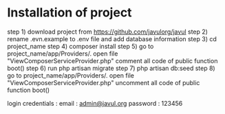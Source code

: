 # Installation of project
step 1) download project from https://github.com/javulorg/javul
step 2) rename .evn.example to .env file and add database information
step 3) cd project_name
step 4) composer install
step 5) go to project_name/app/Providers/. open file "ViewComposerServiceProvider.php" comment all code of public function boot()
step 6) run php artisan migrate
step 7) php artisan db:seed
step 8) go to project_name/app/Providers/. open file "ViewComposerServiceProvider.php" uncomment all code of public function boot()


login credentials : 
email : admin@javul.org
password : 123456 
